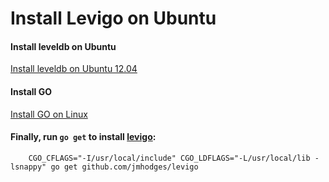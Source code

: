 # Install Levigo on Ubuntu

#### Install leveldb on Ubuntu

[Install leveldb on Ubuntu 12.04](./install-leveldb-on-ubuntu-12.04.md)

#### Install GO
[Install GO on Linux](https://github.com/northbright/Notes/blob/master/Golang/Install/Install_GO_on_Linux.md)

#### Finally, run `go get` to install [levigo](https://github.com/jmhodges/levigo):  

        CGO_CFLAGS="-I/usr/local/include" CGO_LDFLAGS="-L/usr/local/lib -lsnappy" go get github.com/jmhodges/levigo

        
